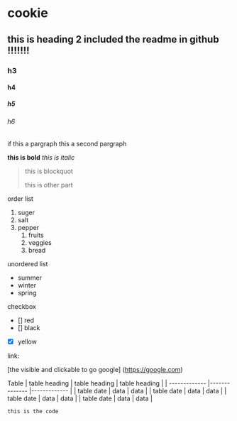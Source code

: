 # cookie
## this is heading 2 included the readme in github  !!!!!!!
### h3
#### h4
##### h5
###### h6
if this a pargraph
this a second pargraph 

**this is bold**
_this is italic_
> this is blockquot
> 
>this is other part 

order list 
1. suger
2. salt
3. pepper
   1. fruits 
   2. veggies
   3. bread 
 
 unordered list 
 - summer
 - winter
 - spring 

checkbox 
- [] red
- [] black 
- [x] yellow 


link:

[the visible and clickable to go google] (https://google.com)

 
 Table
 | table heading | table heading | table heading |
 | ------------- |-------------- |-------------  |
 | table   date  |      data     |      data     |
 | table   date  |      data     |      data     |
 | table   date  |      data     |      data     | 
 | table   date  |      data     |      data     | 
 
 
 
```this is the code ```




